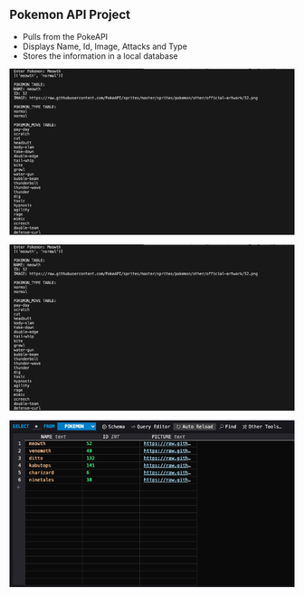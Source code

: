 ## Pokemon API Project

- Pulls from the PokeAPI
- Displays Name, Id, Image, Attacks and Type
- Stores the information in a local database

![Mewoth Results](pictures/Meowth_results.png)

![Meowth Image](pictures/Meowth_results.png)

![Local Database](pictures/database.png)
